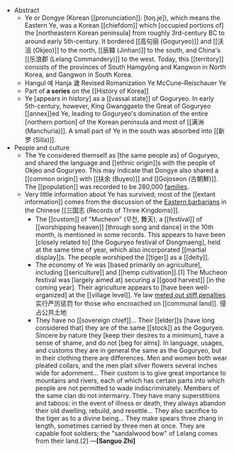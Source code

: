 - Abstract 
    - Ye or Dongye (Korean [[pronunciation]]: [toŋ.je]), which means the Eastern Ye, was a Korean [[chiefdom]] which [occupied portions of] the [northeastern Korean peninsula] from roughly 3rd-century BC to around early 5th-century. It bordered [[高句丽 (Goguryeo)]] and [[沃沮 (Okjeo)]] to the north, [[辰韓 (Jinhan)]] to the south, and China's [[乐浪郡 (Lelang Commandery)]] to the west. Today, this [[territory]] consists of the provinces of South Hamgyŏng and Kangwon in North Korea, and Gangwon in South Korea.
    - Hangul	예
Hanja	濊
Revised Romanization	Ye
McCune–Reischauer	Ye
    - Part of **a series** on the [[History of Korea]]
    - Ye [appears in history] as a [[vassal state]] of Goguryeo. In early 5th-century, however, King Gwanggaeto the Great of Goguryeo [[annex]]ed Ye, leading to Goguryeo's domination of the entire [northern portion] of the Korean peninsula and most of [[满洲 (Manchuria)]]. A small part of Ye in the south was absorbed into [[新罗 (Silla)]].
- People and culture
    - The Ye considered themself as [the same people as] of Goguryeo, and shared the language and [[ethnic origin]]s with the people of Okjeo and Goguryeo. This may indicate that Dongye also shared a [[common origin]] with [[扶余 (Buyeo)]] and [[Gojoseon (古朝鮮)]]. The [[population]] was recorded to be 280,000 [families]([[family]]).
    - Very little information about Ye has survived; most of the [[extant information]] comes from the discussion of the [Eastern barbarians]([[barbarian]]) in the Chinese [[三国志 (Records of Three Kingdoms)]]. 
        - The [[custom]] of "Mucheon" (무천, 舞天), a [[festival]] of [[worshipping heaven]] [through song and dance] in the 10th month, is mentioned in some records. This appears to have been [closely related to] [the Goguryeo festival of Dongmaeng], held at the same time of year, which also incorporated [[martial display]]s. The people worshiped the [[tiger]] as a [[deity]].
        - The economy of Ye was [based primarily on agriculture], including [[sericulture]] and [[hemp cultivation]].[1] The Mucheon festival was [largely aimed at] securing a [[good harvest]] [in the coming year]. Their agriculture appears to [have been well-organized] at the [[village level]]. Ye law [meted out stiff penalties]([[penalty]]) 实行严厉惩罚 for those who encroached on [[communal land]]. 侵占公共土地
        - They have no [[sovereign chief]]... Their [[elder]]s [have long considered that] they are of the same [[stock]] as the Goguryeo. Sincere by nature they [keep their desires to a minimum], have a sense of shame, and do not [beg for alms]. In language, usages, and customs they are in general the same as the Goguryeo, but in their clothing there are differences. Men and women both wear pleated collars, and the men plait silver flowers several inches wide for adornment... Their custom is to give great importance to mountains and rivers, each of which has certain parts into which people are not permitted to wade indiscriminately. Members of the same clan do not intermarry. They have many superstitions and taboos: in the event of illness or death, they always abandon their old dwelling, rebuild, and resettle... They also sacrifice to the tiger as to a divine being... They make spears three zhang in length, sometimes carried by three men at once. They are capable foot soldiers; the "sandalwood bow" of Lelang comes from their land.[2]
    —__[Sanguo Zhi]__
